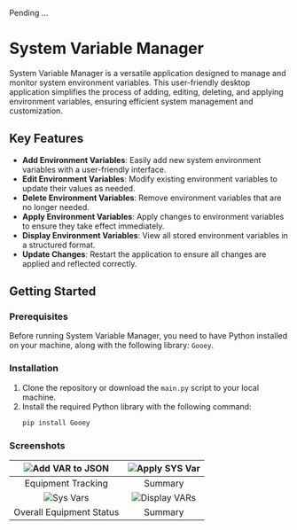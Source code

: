 Pending ...

# System Variable Manager

System Variable Manager is a versatile application designed to manage and monitor system environment variables. This user-friendly desktop application simplifies the process of adding, editing, deleting, and applying environment variables, ensuring efficient system management and customization.

## Key Features

- **Add Environment Variables**: Easily add new system environment variables with a user-friendly interface.
- **Edit Environment Variables**: Modify existing environment variables to update their values as needed.
- **Delete Environment Variables**: Remove environment variables that are no longer needed.
- **Apply Environment Variables**: Apply changes to environment variables to ensure they take effect immediately.
- **Display Environment Variables**: View all stored environment variables in a structured format.
- **Update Changes**: Restart the application to ensure all changes are applied and reflected correctly.

## Getting Started

### Prerequisites

Before running System Variable Manager, you need to have Python installed on your machine, along with the following library: `Gooey`.

### Installation

1. Clone the repository or download the `main.py` script to your local machine.
2. Install the required Python library with the following command:
   ```sh
   pip install Gooey

### Screenshots
| ![Add VAR to JSON](screenshots/add_var.png) | ![Apply SYS Var](screenshots/apply_var.png)  |
|:-------------------------------------------:|:--------------------------------------------:|
|             Equipment Tracking              |                   Summary                    |
|    ![Sys Vars](screenshots/SYS_VAR.png)     | ![Display VARs](screenshots/display_var.png) |
|          Overall Equipment Status           |                   Summary                    |



